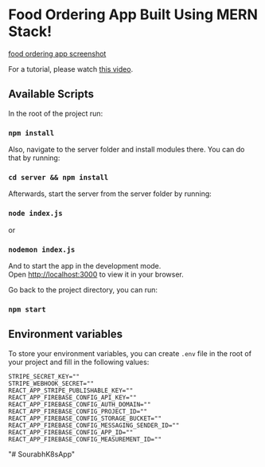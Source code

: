 # Food Ordering App Built Using MERN Stack!
[food ordering app screenshot](https://user-images.githubusercontent.com/50160672/180350693-92a71ecb-7672-49b1-8943-188e96d13ee6.png)


For a tutorial, please watch [this video](https://www.youtube.com/watch?v=x4dIga_3S4I).

## Available Scripts

In the root of the project run:

### `npm install`

Also, navigate to the server folder and install modules there. You can do that by running:

### `cd server && npm install`

Afterwards, start the server from the server folder by running:

### `node index.js`

or 

### `nodemon index.js`

And to start the app in the development mode.\
Open [http://localhost:3000](http://localhost:3000) to view it in your browser.

Go back to the project directory, you can run:

### `npm start`

## Environment variables

To store your environment variables, you can create `.env` file in the root of your project and fill in the following values:
```
STRIPE_SECRET_KEY=""
STRIPE_WEBHOOK_SECRET=""
REACT_APP_STRIPE_PUBLISHABLE_KEY=""
REACT_APP_FIREBASE_CONFIG_API_KEY=""
REACT_APP_FIREBASE_CONFIG_AUTH_DOMAIN=""
REACT_APP_FIREBASE_CONFIG_PROJECT_ID=""
REACT_APP_FIREBASE_CONFIG_STORAGE_BUCKET=""
REACT_APP_FIREBASE_CONFIG_MESSAGING_SENDER_ID=""
REACT_APP_FIREBASE_CONFIG_APP_ID=""
REACT_APP_FIREBASE_CONFIG_MEASUREMENT_ID=""
```
"# SourabhK8sApp" 
